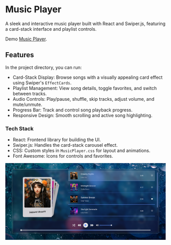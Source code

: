# Music Player

A sleek and interactive music player built with React and Swiper.js, featuring a card-stack interface and playlist controls.

Demo [Music Player](https://yourfavmusic-player.vercel.app/).

## Features

In the project directory, you can run:

- Card-Stack Display: Browse songs with a visually appealing card effect using Swiper's `EffectCards`.
- Playlist Management: View song details, toggle favorites, and switch between tracks.
- Audio Controls: Play/pause, shuffle, skip tracks, adjust volume, and mute/unmute.
- Progress Bar: Track and control song playback progress.
- Responsive Design: Smooth scrolling and active song highlighting.

### Tech Stack

- React: Frontend library for building the UI.
- Swiper.js: Handles the card-stack carousel effect.
- CSS: Custom styles in `MusicPlayer.css` for layout and animations.
- Font Awesome: Icons for controls and favorites.

![Music Player UI Preview](ui-preview.png)
